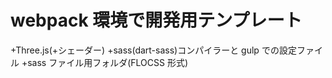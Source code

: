 # webpack 環境で開発用テンプレート

+Three.js(+シェーダー)
+sass(dart-sass)コンパイラーと gulp での設定ファイル
+sass ファイル用フォルダ(FLOCSS 形式)
